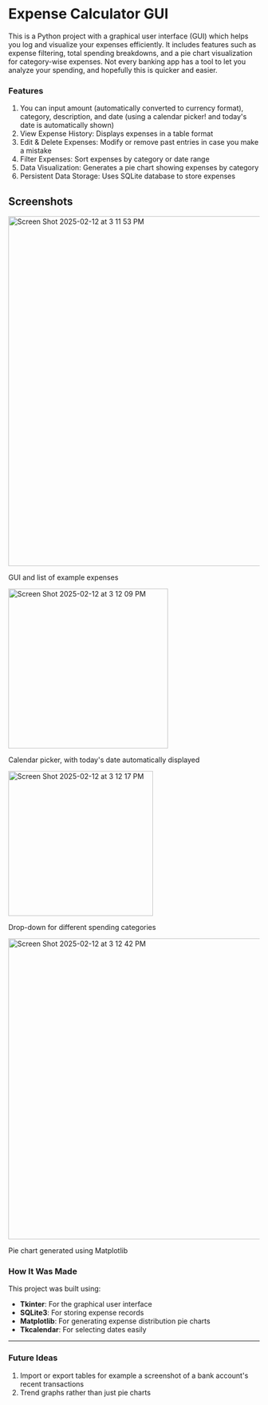 # Expense Calculator GUI

This is a Python project with a graphical user interface (GUI) which helps you log and visualize your expenses efficiently. It includes features such as expense filtering, total spending breakdowns, and a pie chart visualization for category-wise expenses. Not every banking app has a tool to let you analyze your spending, and hopefully this is quicker and easier. 


### Features
1. You can input amount (automatically converted to currency format), category, description, and date (using a calendar picker! and today's date is automatically shown)
2. View Expense History: Displays expenses in a table format  
3. Edit & Delete Expenses: Modify or remove past entries in case you make a mistake
4. Filter Expenses: Sort expenses by category or date range
5. Data Visualization: Generates a pie chart showing expenses by category  
6. Persistent Data Storage: Uses SQLite database to store expenses

## Screenshots
<img width="700" alt="Screen Shot 2025-02-12 at 3 11 53 PM" src="https://github.com/user-attachments/assets/b73f8d6e-65f4-467e-817d-b56293e39bc6" />

GUI and list of example expenses

<img width="320" alt="Screen Shot 2025-02-12 at 3 12 09 PM" src="https://github.com/user-attachments/assets/45d71ae2-1c31-4be5-a645-b884fe205151" />

Calendar picker, with today's date automatically displayed

<img width="290" alt="Screen Shot 2025-02-12 at 3 12 17 PM" src="https://github.com/user-attachments/assets/ffbea984-8478-4c11-811d-f73d3b16683f" />

Drop-down for different spending categories

<img width="602" alt="Screen Shot 2025-02-12 at 3 12 42 PM" src="https://github.com/user-attachments/assets/56847350-c60e-4e91-a734-e72af754a26e" />

Pie chart generated using Matplotlib

### How It Was Made
This project was built using:
- **Tkinter**: For the graphical user interface  
- **SQLite3**: For storing expense records  
- **Matplotlib**: For generating expense distribution pie charts  
- **Tkcalendar**: For selecting dates easily  

---

### Future Ideas
1. Import or export tables for example a screenshot of a bank account's recent transactions
2. Trend graphs rather than just pie charts

